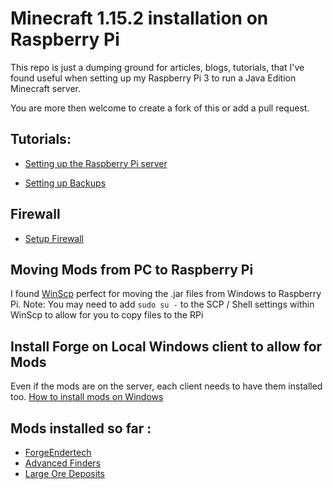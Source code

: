 # Minecraft 1.15.2 installation on Raspberry Pi
This repo is just a dumping ground for articles, blogs, tutorials, that I've found useful when setting up my Raspberry Pi 3 to run a Java Edition Minecraft server. 

You are more then welcome to create a fork of this or add a pull request. 

## Tutorials:
* [Setting up the Raspberry Pi server](https://www.linuxnorth.org/minecraft/modded_linux.html#Step%209%20-%20Backup%20Your%20Server%20Frequently)

* [Setting up Backups](https://www.linuxnorth.org/minecraft/modded_linux.html#Step%209%20-%20Backup%20Your%20Server%20Frequently)

## Firewall
* [Setup Firewall](https://www.linuxnorth.org/five_minute_firewall/)

## Moving Mods from PC to Raspberry Pi
I found [WinScp](https://winscp.net/eng/index.php) perfect for moving the .jar files from Windows to Raspberry Pi. 
Note: You may need to add `sudo su -` to the SCP / Shell settings within WinScp to allow for you to copy files to the RPi 

## Install Forge on Local Windows client to allow for Mods
Even if the mods are on the server, each client needs to have them installed too.
[How to install mods on Windows](https://www.windowscentral.com/minecraft-java-edition-guide-how-to-install-mods)

## Mods installed so far : 
* [ForgeEndertech](https://www.curseforge.com/minecraft/mc-mods/forgeendertech)
* [Advanced Finders](https://www.curseforge.com/minecraft/mc-mods/advanced-finders)
* [Large Ore Deposits](https://www.curseforge.com/minecraft/mc-mods/large-ore-deposits)
